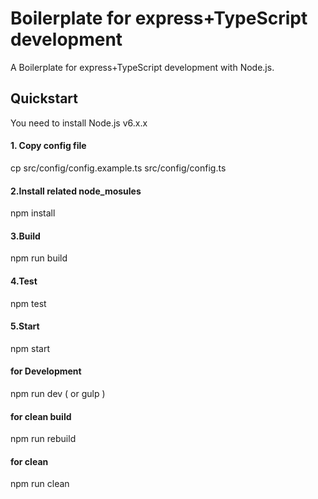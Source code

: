 # Boilerplate for express+TypeScript development
A Boilerplate for express+TypeScript development with Node.js. 

## Quickstart
You need to install Node.js v6.x.x

#### 1. Copy config file
cp src/config/config.example.ts src/config/config.ts

#### 2.Install related node_mosules
npm install

#### 3.Build 
npm run build

#### 4.Test 
npm test

#### 5.Start 
npm start

#### for Development 
npm run dev ( or gulp )

#### for clean build 
npm run rebuild

#### for clean 
npm run clean
